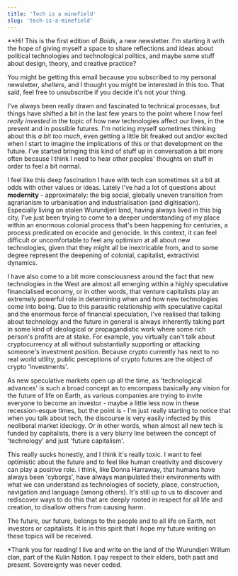 ```yaml
---
title: 'Tech is a minefield'
slug: 'tech-is-a-minefield'
---
```


**Hi! This is the first edition of *Boids*, a new newsletter. I'm starting it with the hope of giving myself a space to share reflections and ideas about political technologies and technological politics, and maybe some stuff about design, theory, and creative practice?

 You might be getting this email because you subscribed to my personal newsletter, *shelters*, and I thought you might be interested in this too. That said, feel free to unsubscribe if you decide it's not your thing.

I've always been really drawn and fascinated to technical processes, but things have shifted a bit in the last few years to the point where I now feel *really invested* in the topic of how new technologies affect our lives, in the present and in possible futures. I'm noticing myself sometimes thinking about this *a bit too much*, even getting a little bit freaked out and/or excited when I start to imagine the implications of this or that development on the future. I've started bringing this kind of stuff up in conversation a bit more often because I think I need to hear other peoples' thoughts on stuff in order to feel a bit normal. 

I feel like this deep fascination I have with tech can sometimes sit a bit at odds with other values or ideas. Lately I've had a lot of questions about **modernity** - approximately: the big social, globally uneven transition from agrarianism to urbanisation and industrialisation (and digitisation). Especially living on stolen Wurundjeri land, having always lived in this big city, I've just been trying to come to a deeper understanding of my place within an enormous colonial process that's been happening for centuries, a process predicated on ecocide and genocide. In this context, it can feel difficult or uncomfortable to feel any optimism at all about new technologies, given that they might all be inextricable from, and to some degree represent the deepening of colonial, capitalist, extractivist dynamics. 

I have also come to a bit more consciousness around the fact that new technologies in the West are almost all emerging within a highly speculative financialised economy, or in other words, that venture capitalists play an extremely powerful role in determining when and how new technologies come into being. Due to this parasitic relationship with speculative capital and the enormous force of financial speculation, I've realised that talking about technology and the future in general is always inherently taking part in some kind of ideological or propagandistic work where some rich person's profits are at stake. For example, you virtually can't talk about cryptocurrency at all without substantially supporting or attacking someone's investment position. Because crypto currently has next to no real world utility, public perceptions of crypto futures are the object of crypto 'investments'.

As new speculative markets open up all the time, as 'technological advances' is such a broad concept as to encompass basically any vision for the future of life on Earth, as various companies are trying to invite everyone to become an investor - maybe a little less now in these recession-esque times, but the point is - I'm just really starting to notice that when you talk about tech, the discourse is very easily infected by this neoliberal market ideology. Or in other words, when almost all new tech is funded by capitalists, there is a very blurry line between the concept of 'technology' and just 'future capitalism'. 

This really sucks honestly, and I think it's really toxic. I want to feel optimistic about the future and to feel like human creativity and discovery can play a positive role. I think, like Donna Harraway, that humans have always been 'cyborgs', have always manipulated their environments with what we can understand as technologies of society, place, construction, navigation and language (among others). It's still up to us to discover and rediscover ways to do this that are deeply rooted in respect for all life and creation, to disallow others from causing harm. 

The future, our future, belongs to the people and to all life on Earth, not investors or capitalists. It is in this spirit that I hope my future writing on these topics will be received.

*Thank you for reading! I live and write on the land of the Wurundjeri Willum clan, part of the Kulin Nation. I pay respect to their elders, both past and present. Sovereignty was never ceded. 





